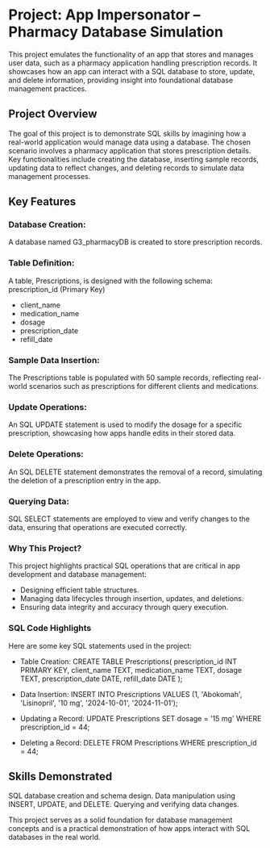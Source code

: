 # Project: App Impersonator – Pharmacy Database Simulation
This project emulates the functionality of an app that stores and manages user data, such as a pharmacy application handling prescription records. 
It showcases how an app can interact with a SQL database to store, update, and delete information, providing insight into foundational database management practices.

## Project Overview
The goal of this project is to demonstrate SQL skills by imagining how a real-world application would manage data using a database. 
The chosen scenario involves a pharmacy application that stores prescription details. Key functionalities include creating the database, inserting sample records, updating data to reflect changes, and deleting records to simulate data management processes.

## Key Features
### Database Creation:

A database named G3_pharmacyDB is created to store prescription records.

### Table Definition:

A table, Prescriptions, is designed with the following schema:
prescription_id (Primary Key)
- client_name
- medication_name
- dosage
- prescription_date
- refill_date

### Sample Data Insertion:

The Prescriptions table is populated with 50 sample records, reflecting real-world scenarios such as prescriptions for different clients and medications.

### Update Operations:

An SQL UPDATE statement is used to modify the dosage for a specific prescription, showcasing how apps handle edits in their stored data.

### Delete Operations:

An SQL DELETE statement demonstrates the removal of a record, simulating the deletion of a prescription entry in the app.

### Querying Data:

SQL SELECT statements are employed to view and verify changes to the data, ensuring that operations are executed correctly.

### Why This Project?
This project highlights practical SQL operations that are critical in app development and database management:

- Designing efficient table structures.
- Managing data lifecycles through insertion, updates, and deletions.
- Ensuring data integrity and accuracy through query execution.

### SQL Code Highlights
Here are some key SQL statements used in the project:

- Table Creation:
CREATE TABLE Prescriptions(
    prescription_id INT PRIMARY KEY,
    client_name TEXT,
    medication_name TEXT,
    dosage TEXT,
    prescription_date DATE,
    refill_date DATE
);

- Data Insertion:
INSERT INTO Prescriptions VALUES (1, 'Abokomah', 'Lisinopril', '10 mg', '2024-10-01', '2024-11-01');

- Updating a Record:
UPDATE Prescriptions
SET dosage = '15 mg'
WHERE prescription_id = 44;

- Deleting a Record:
DELETE FROM Prescriptions
WHERE prescription_id = 44;

## Skills Demonstrated
SQL database creation and schema design.
Data manipulation using INSERT, UPDATE, and DELETE.
Querying and verifying data changes.

This project serves as a solid foundation for database management concepts and is a practical demonstration of how apps interact with SQL databases in the real world.
